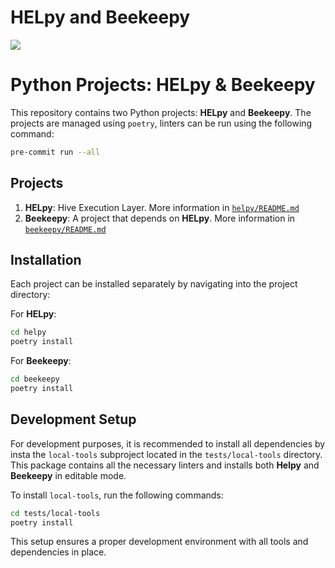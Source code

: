 # HELpy and Beekeepy

<a href="https://gitlab.syncad.com/hive/helpy/-/commits/develop" target="_blank" rel="noopener noreferrer" data-qa-selector="badge_image_link" data-qa-link-url="https://gitlab.syncad.com/hive/helpy/-/commits/develop" style=""><img src="https://gitlab.syncad.com/hive/helpy/badges/develop/pipeline.svg" aria-hidden="true" class="project-badge"></a>

# Python Projects: HELpy & Beekeepy

This repository contains two Python projects: **HELpy** and **Beekeepy**. The projects are managed using `poetry`, linters can be run using the following command:

```bash
pre-commit run --all
```

## Projects

1. **HELpy**: Hive Execution Layer. More information in [`helpy/README.md`](../wax/wax/python/wax/helpy/README.md)
2. **Beekeepy**: A project that depends on **HELpy**.  More information in [`beekeepy/README.md`](beekeepy/README.md)

## Installation

Each project can be installed separately by navigating into the project directory:


For **HELpy**:

```bash
cd helpy
poetry install
```

For **Beekeepy**:

```bash
cd beekeepy
poetry install
```

## Development Setup

For development purposes, it is recommended to install all dependencies by insta the `local-tools` subproject located in the `tests/local-tools` directory. This package contains all the necessary linters and installs both **Helpy** and **Beekeepy** in editable mode.

To install `local-tools`, run the following commands:

```bash
cd tests/local-tools
poetry install
```

This setup ensures a proper development environment with all tools and dependencies in place.

